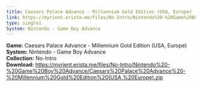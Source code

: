 ```yaml
---
title: Caesars Palace Advance - Millennium Gold Edition (USA, Europe)
link: https://myrient.erista.me/files/No-Intro/Nintendo%20-%20Game%20Boy%20Advance/Caesars%20Palace%20Advance%20-%20Millennium%20Gold%20Edition%20(USA,%20Europe).zip
type: single1
System: Nintendo - Game Boy Advance
---
```

<b>Game:</b> Caesars Palace Advance - Millennium Gold Edition (USA, Europe)<br>
<b>System:</b> Nintendo - Game Boy Advance<br>
<b>Collection:</b> No-Intro<br>
<b>Download:</b> https://myrient.erista.me/files/No-Intro/Nintendo%20-%20Game%20Boy%20Advance/Caesars%20Palace%20Advance%20-%20Millennium%20Gold%20Edition%20(USA,%20Europe).zip